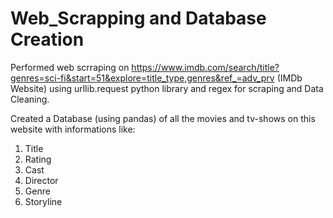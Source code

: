 # Web_Scrapping and Database Creation

Performed web scrraping on https://www.imdb.com/search/title?genres=sci-fi&start=51&explore=title_type,genres&ref_=adv_prv (IMDb Website)
using urllib.request python library and regex for scraping and Data Cleaning.

Created a Database (using pandas) of all the movies and tv-shows on this website with informations like:
1) Title
2) Rating
3) Cast
4) Director
5) Genre
6) Storyline
